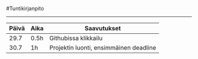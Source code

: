 #Tuntikirjanpito

________________________________________________

| <b>Päivä</b>  |  <b>Aika</b>  | <b>Saavutukset</b> |
| ------------- | ------------- | -------------   |
| 29.7  | 0.5h  | Githubissa klikkailu  |
| 30.7  | 1h  | Projektin luonti, ensimmäinen deadline  |
